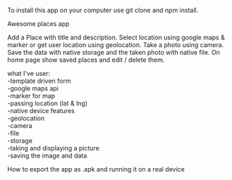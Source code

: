 To install this app on your computer use git clone and npm install.

Awesome places app

Add a Place with title and description. Select location using google maps & marker or get user location using geolocation. Take a photo using camera.  
Save the data with native storage and the taken photo with native file. On home page show saved places and edit / delete them.  
  
what I've user:  
	-template driven form  
	-google maps api  
	-marker for map  
	-passing location (lat & lng)  
	-native device features  
		-geolocation  
		-camera  
		-file  
		-storage  
	-taking and displaying a picture  
	-saving the image and data  
	  
	
How to export the app as .apk and running it on a real device
